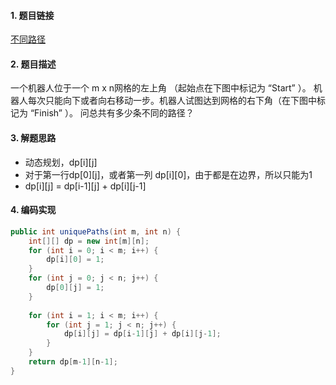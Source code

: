 

#### 1. 题目链接
[不同路径](https://leetcode-cn.com/problems/unique-paths/)

#### 2. 题目描述
一个机器人位于一个 m x n网格的左上角 （起始点在下图中标记为 “Start” ）。
机器人每次只能向下或者向右移动一步。机器人试图达到网格的右下角（在下图中标记为 “Finish” ）。
问总共有多少条不同的路径？


#### 3. 解题思路
* 动态规划，dp[i][j]
* 对于第一行dp[0][j]，或者第一列 dp[i][0]，由于都是在边界，所以只能为1  
* dp[i][j] = dp[i-1][j] + dp[i][j-1]

#### 4. 编码实现
``` java
public int uniquePaths(int m, int n) {
    int[][] dp = new int[m][n];
    for (int i = 0; i < m; i++) {
        dp[i][0] = 1;
    }
    for (int j = 0; j < n; j++) {
        dp[0][j] = 1;
    }
    
    for (int i = 1; i < m; i++) {
        for (int j = 1; j < n; j++) {
            dp[i][j] = dp[i-1][j] + dp[i][j-1];
        }
    }
    return dp[m-1][n-1];
}
```
